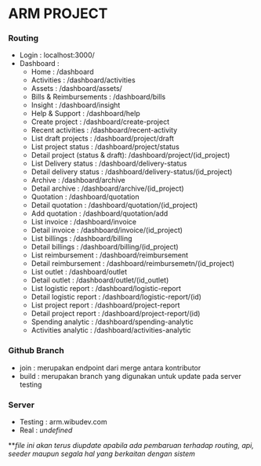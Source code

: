 # ARM PROJECT

### Routing
- Login : localhost:3000/
- Dashboard : 
    - Home : /dashboard
    - Activities : /dashboard/activities
    - Assets : /dashboard/assets/
    - Bills & Reimbursements : /dashboard/bills
    - Insight : /dashboard/insight
    - Help & Support : /dashboard/help
    - Create project : /dashboard/create-project
    - Recent activities : /dashboard/recent-activity
    - List draft projects : /dashboard/project/draft
    - List project status : /dashboard/project/status
    - Detail project (status & draft): /dashboard/project/(id_project)
    - List Delivery status : /dashboard/delivery-status
    - Detail delivery status : /dashboard/delivery-status/(id_project)
    - Archive : /dashboard/archive
    - Detail archive : /dashboard/archive/(id_project)
    - Quotation : /dashboard/quotation
    - Detail quotation : /dashboard/quotation/(id_project)
    - Add quotation : /dashboard/quotation/add
    - List invoice : /dashboard/invoice
    - Detail invoice : /dashboard/invoice/(id_project)
    - List billings : /dashboard/billing
    - Detail billings : /dashboard/billing/(id_project)
    - List reimbursement : /dashboard/reimbursement
    - Detail reimbursement :    /dashboard/reimbursemetn/(id_project)
    - List outlet : /dashboard/outlet
    - Detail outlet : /dashboard/outlet/(id_outlet)
    - List logistic report : /dashboard/logistic-report
    - Detail logistic report : /dashboard/logistic-report/(id)
    - List project report : /dashboard/project-report
    - Detail project report : /dashboard/project-report/(id)
    - Spending analytic : /dashboard/spending-analytic
    - Activities analytic : /dashboard/activities-analytic

### Github Branch
- join : merupakan endpoint dari merge antara kontributor
- build : merupakan branch yang digunakan untuk update pada server testing

### Server
- Testing : arm.wibudev.com
- Real : *undefined*



***file ini akan terus diupdate apabila ada pembaruan terhadap routing, api, seeder maupun segala hal yang berkaitan dengan sistem*
